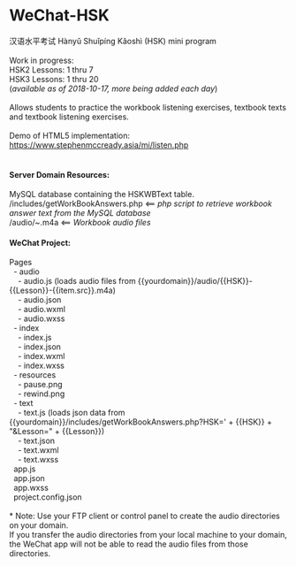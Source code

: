 # WeChat-HSK
汉语水平考试 Hànyǔ Shuǐpíng Kǎoshì (HSK) mini program<br/>
<br/>
Work in progress:<br/>
HSK2 Lessons: 1 thru 7<br/>
HSK3 Lessons: 1 thru 20<br/>
(<i>available as of 2018-10-17, more being added each day</i>)<br/>
<br/>
Allows students to practice the workbook listening exercises, textbook texts and textbook listening exercises.<br/>
<br/>
Demo of HTML5 implementation: <a href="https://www.stephenmccready.asia/mi/listen.php" target="_blank">https://www.stephenmccready.asia/mi/listen.php</a><br/>
<br/>
<h4>Server Domain Resources:</h4>
MySQL database containing the HSKWBText table.<br/>
/includes/getWorkBookAnswers.php <== <i>php script to retrieve workbook answer text from the MySQL database</i><br/>
/audio/~.m4a <== <i>Workbook audio files</i><br/>
<h4>WeChat Project:</h4>
Pages<br/>
&nbsp;&nbsp;- audio<br/>
&nbsp;&nbsp;&nbsp;&nbsp;- audio.js (loads audio files from {{yourdomain}}/audio/{{HSK}}-{{Lesson}}-{{item.src}}.m4a)<br/>
&nbsp;&nbsp;&nbsp;&nbsp;- audio.json<br/>
&nbsp;&nbsp;&nbsp;&nbsp;- audio.wxml<br/>
&nbsp;&nbsp;&nbsp;&nbsp;- audio.wxss<br/>
&nbsp;&nbsp;- index<br/>
&nbsp;&nbsp;&nbsp;&nbsp;- index.js<br/>
&nbsp;&nbsp;&nbsp;&nbsp;- index.json<br/>
&nbsp;&nbsp;&nbsp;&nbsp;- index.wxml<br/>
&nbsp;&nbsp;&nbsp;&nbsp;- index.wxss<br/>
&nbsp;&nbsp;- resources<br/>
&nbsp;&nbsp;&nbsp;&nbsp;- pause.png<br/>
&nbsp;&nbsp;&nbsp;&nbsp;- rewind.png<br/>
&nbsp;&nbsp;- text<br/>
&nbsp;&nbsp;&nbsp;&nbsp;- text.js (loads json data from {{yourdomain}}/includes/getWorkBookAnswers.php?HSK=' + {{HSK}} + "&Lesson=" + {{Lesson}})<br/>
&nbsp;&nbsp;&nbsp;&nbsp;- text.json<br/>
&nbsp;&nbsp;&nbsp;&nbsp;- text.wxml<br/>
&nbsp;&nbsp;&nbsp;&nbsp;- text.wxss<br/>
&nbsp;&nbsp;app.js<br/>
&nbsp;&nbsp;app.json<br/>
&nbsp;&nbsp;app.wxss<br/>
&nbsp;&nbsp;project.config.json<br/>
<br/>
* Note: Use your FTP client or control panel to create the audio directories on your domain. <br/>
  If you transfer the audio directories from your local machine to your domain, the WeChat app will not be able to read the audio files from those directories.<br/>

